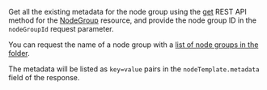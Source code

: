 Get all the existing metadata for the node group using the [get](../../managed-kubernetes/managed-kubernetes/api-ref/NodeGroup/get.md) REST API method for the [NodeGroup](../../managed-kubernetes/managed-kubernetes/api-ref/NodeGroup/index.md) resource, and provide the node group ID in the `nodeGroupId` request parameter.

You can request the name of a node group with a [list of node groups in the folder](../../managed-kubernetes/operations/node-group/node-group-list.md#list).

The metadata will be listed as `key=value` pairs in the `nodeTemplate.metadata` field of the response.
